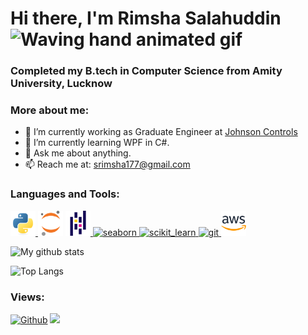 <h1 align="left">Hi there, I'm Rimsha Salahuddin <img src="https://raw.githubusercontent.com/nixin72/nixin72/master/wave.gif" alt="Waving hand animated gif" height="40" width="40" />
<h3 align="left">Completed my B.tech in Computer Science from Amity University, Lucknow </h3>

### More about me:
- 🔭 I’m currently working as Graduate Engineer at [Johnson Controls](https://www.linkedin.com/company/johnson-controls/mycompany/verification/)
- 🌱 I’m currently learning WPF in C#.
- 💬 Ask me about anything.
- 📫 Reach me at: [srimsha177@gmail.com](mailto:srimsha177@gmail.com?subject=GitHub)

  

<h3 align="left">Languages and Tools:</h3>
<p align="left"> <a href="https://www.python.org" target="_blank" rel="noreferrer"> <img src="https://raw.githubusercontent.com/devicons/devicon/master/icons/python/python-original.svg" alt="python" width="40" height="40"/> </a> <img src="https://raw.githubusercontent.com/devicons/devicon/master/icons/jupyter/jupyter-original.svg" alt="HTML" width="40px"/> <a href="https://pandas.pydata.org/" target="_blank" rel="noreferrer"> <img src="https://raw.githubusercontent.com/devicons/devicon/2ae2a900d2f041da66e950e4d48052658d850630/icons/pandas/pandas-original.svg" alt="pandas" width="40" height="40"/> </a> <a href="https://seaborn.pydata.org/" target="_blank" rel="noreferrer"> <img src="https://seaborn.pydata.org/_images/logo-mark-lightbg.svg" alt="seaborn" width="40" height="40"/> </a> <a href="https://scikit-learn.org/" target="_blank" rel="noreferrer"> <img src="https://upload.wikimedia.org/wikipedia/commons/0/05/Scikit_learn_logo_small.svg" alt="scikit_learn" width="40" height="40"/> </a><a href="https://git-scm.com/" target="_blank" rel="noreferrer"> <img src="https://www.vectorlogo.zone/logos/git-scm/git-scm-icon.svg" alt="git" width="40" height="40"/> </a> <a href="https://aws.amazon.com" target="_blank" rel="noreferrer"> <img src="https://raw.githubusercontent.com/devicons/devicon/master/icons/amazonwebservices/amazonwebservices-original-wordmark.svg" alt="aws" width="40" height="40"/> </a>
</p>
<p align="left"><img src="https://github-readme-stats.vercel.app/api?username=rimsha-salahuddin&show_icons=true&theme=material-palenight" alt="My github stats" />

![Top Langs](https://github-readme-stats.vercel.app/api/top-langs/?username=rimsha-salahuddin&theme=tokyonight)

<h3 align="left">Views:</h3>

[![Github](https://img.shields.io/github/followers/rimsha-salahuddin?label=Follow&style=socail)](https://github.com/rimsha-salahuddin) ![](https://visitor-badge.laobi.icu/badge?page_id=rimsha-salahuddin.rimsha-salahuddin)

